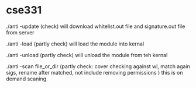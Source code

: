 # cse331

./anti -update (check)
	will download whitelist.out file and signature.out file from server 

./anti -load (partly check)
	will load the module into kernal 

./anti -unload (partly check)
	will unload the module from teh kernal

./anti -scan file_or_dir (partly check: cover checking against wl, match again sigs, rename after matched, not include removing permissions )
	this is on demand scaning 

